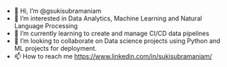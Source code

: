 - 👋 Hi, I’m @gsukisubramaniam
- 👀 I’m interested in Data Analytics, Machine Learning and Natural Language Processing
- 🌱 I’m currently learning to create and manage CI/CD data pipelines
- 💞️ I’m looking to collaborate on Data science projects using Python and ML projects for deployment.
- 📫 How to reach me https://www.linkedin.com/in/sukisubramaniam/

<!---
gsukisubramaniam/gsukisubramaniam is a ✨ special ✨ repository because its `README.md` (this file) appears on your GitHub profile.
You can click the Preview link to take a look at your changes.
--->
